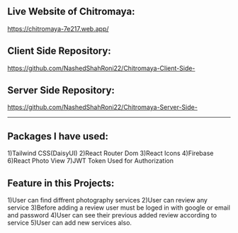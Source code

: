Live Website of Chitromaya:
---------------------------
https://chitromaya-7e217.web.app/

Client Side Repository:
-----------------------
https://github.com/NashedShahRoni22/Chitromaya-Client-Side-

Server Side Repository:
-----------------------
https://github.com/NashedShahRoni22/Chitromaya-Server-Side-

--------------------
Packages I have used:
---------------------
1)Tailwind CSS(DaisyUI)
2)React Router Dom
3)React Icons
4)Firebase
6)React Photo View
7)JWT Token Used for Authorization

Feature in this Projects:
------------------------
1)User can find diffrent photography services
2)User can review any service
3)Before adding a review user must be loged in with google or email and password
4)User can see their previous added review according to service
5)User can add new services also. 
